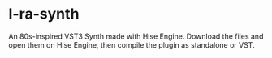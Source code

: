 # I-ra-synth
An 80s-inspired VST3 Synth made with Hise Engine. Download the files and open them on Hise Engine, then compile the plugin as standalone or VST.

